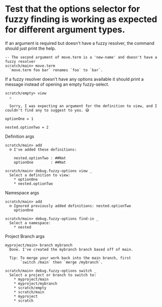 # Test that the options selector for fuzzy finding is working as expected for different argument types.

If an argument is required but doesn't have a fuzzy resolver, the command should just print the help.

``` ucm :error
-- The second argument of move.term is a 'new-name' and doesn't have a fuzzy resolver
scratch/main> move.term
  `move.term foo bar` renames `foo` to `bar`.
```

If a fuzzy resolver doesn't have any options available it should print a message instead of
opening an empty fuzzy-select.

``` ucm :error
scratch/empty> view
  ⚠️
  
  Sorry, I was expecting an argument for the definition to view, and I couldn't find any to suggest to you. 😅
```

``` unison :hide
optionOne = 1

nested.optionTwo = 2
```

Definition args

``` ucm
scratch/main> add
  ⍟ I've added these definitions:
  
    nested.optionTwo : ##Nat
    optionOne        : ##Nat

scratch/main> debug.fuzzy-options view _
  Select a definition to view:
    * optionOne
    * nested.optionTwo

```

Namespace args

``` ucm
scratch/main> add
  ⊡ Ignored previously added definitions: nested.optionTwo
    optionOne

scratch/main> debug.fuzzy-options find-in _
  Select a namespace:
    * nested

```

Project Branch args

``` ucm
myproject/main> branch mybranch
  Done. I've created the mybranch branch based off of main.
  
  Tip: To merge your work back into the main branch, first
       `switch /main` then `merge /mybranch`.

scratch/main> debug.fuzzy-options switch _
  Select a project or branch to switch to:
    * myproject/main
    * myproject/mybranch
    * scratch/empty
    * scratch/main
    * myproject
    * scratch

```
